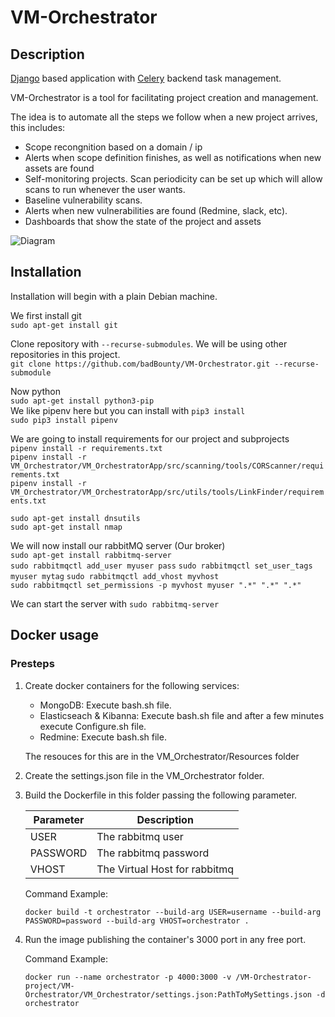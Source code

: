 # VM-Orchestrator

## Description

[Django](https://docs.djangoproject.com/en/3.0/) based application with [Celery](https://docs.celeryproject.org/en/stable/) backend task management.

VM-Orchestrator is a tool for facilitating project creation and management.

The idea is to automate all the steps we follow when a new project arrives, this includes:

* Scope recongnition based on a domain / ip
* Alerts when scope definition finishes, as well as notifications when new assets are found
* Self-monitoring projects. Scan periodicity can be set up which will allow scans to run whenever the user wants.
* Baseline vulnerability scans.
* Alerts when new vulnerabilities are found (Redmine, slack, etc).
* Dashboards that show the state of the project and assets

![Diagram](https://github.com/badBounty/VM-Orchestrator/blob/master/VM%20Orchestrator.png)


## Installation
Installation will begin with a plain Debian machine.  

We first install git  
`sudo apt-get install git`  

Clone repository with `--recurse-submodules`. We will be using other repositories in this project.  
`git clone https://github.com/badBounty/VM-Orchestrator.git --recurse-submodule`  

Now python  
`sudo apt-get install python3-pip`  
We like pipenv here but you can install with `pip3 install`  
`sudo pip3 install pipenv`  

We are going to install requirements for our project and subprojects  
`pipenv install -r requirements.txt`  
`pipenv install -r VM_Orchestrator/VM_OrchestratorApp/src/scanning/tools/CORScanner/requirements.txt`  
`pipenv install -r VM_Orchestrator/VM_OrchestratorApp/src/utils/tools/LinkFinder/requirements.txt`  

`sudo apt-get install dnsutils`  
`sudo apt-get install nmap`  

We will now install our rabbitMQ server (Our broker)  
`sudo apt-get install rabbitmq-server`  
`sudo rabbitmqctl add_user myuser pass` 
`sudo rabbitmqctl set_user_tags myuser mytag`
`sudo rabbitmqctl add_vhost myvhost`  
`sudo rabbitmqctl set_permissions -p myvhost myuser ".*" ".*" ".*"`  

We can start the server with
`sudo rabbitmq-server`

## Docker usage

### Presteps

1. Create docker containers for the following services:
    
    * MongoDB: Execute bash.sh file.
    * Elasticseach & Kibanna: Execute bash.sh file and after a few minutes execute Configure.sh file.
    * Redmine: Execute bash.sh file. 
    
    The resouces for this are in the VM_Orchestrator/Resources folder

2.  Create the settings.json file in the VM_Orchestrator folder. 

3.  Build the Dockerfile in this folder passing the following parameter.

    |Parameter | Description |
    |----------|-------------|
    |USER| The rabbitmq user|
    |PASSWORD| The rabbitmq password|
    |VHOST| The Virtual Host for rabbitmq|

    Command Example:
    ```
    docker build -t orchestrator --build-arg USER=username --build-arg PASSWORD=password --build-arg VHOST=orchestrator .
    ```

4.  Run the image publishing the container's 3000 port in any free port.

    Command Example:
    ```
    docker run --name orchestrator -p 4000:3000 -v /VM-Orchestrator-project/VM-Orchestrator/VM_Orchestrator/settings.json:PathToMySettings.json -d orchestrator
    ```
